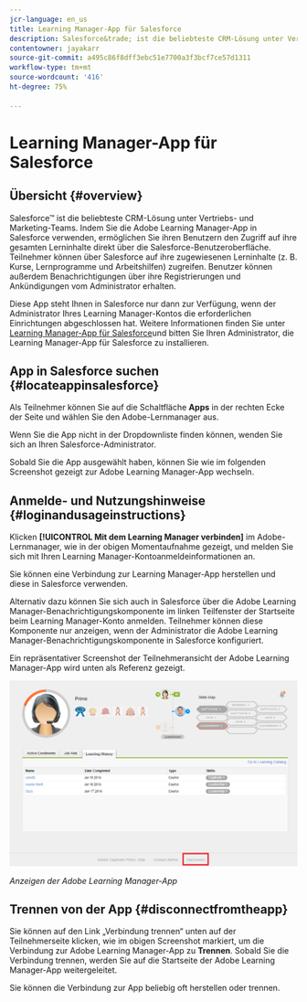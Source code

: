 ```yaml
---
jcr-language: en_us
title: Learning Manager-App für Salesforce
description: Salesforce&trade; ist die beliebteste CRM-Lösung unter Vertriebs- und Marketing-Teams. Indem Sie die Adobe Learning Manager-App in Salesforce verwenden, ermöglichen Sie ihren Benutzern den Zugriff auf ihre gesamten Lerninhalte direkt über die Salesforce-Benutzeroberfläche. Teilnehmer können über Salesforce auf ihre zugewiesenen Lerninhalte (z. B. Kurse, Lernprogramme und Arbeitshilfen) zugreifen. Benutzer können außerdem Benachrichtigungen über ihre Registrierungen und Ankündigungen vom Administrator erhalten.
contentowner: jayakarr
source-git-commit: a495c86f8dff3ebc51e7700a3f3bcf7ce57d1311
workflow-type: tm+mt
source-wordcount: '416'
ht-degree: 75%

---
```




# Learning Manager-App für Salesforce

## Übersicht {#overview}

Salesforce™ ist die beliebteste CRM-Lösung unter Vertriebs- und Marketing-Teams. Indem Sie die Adobe Learning Manager-App in Salesforce verwenden, ermöglichen Sie ihren Benutzern den Zugriff auf ihre gesamten Lerninhalte direkt über die Salesforce-Benutzeroberfläche. Teilnehmer können über Salesforce auf ihre zugewiesenen Lerninhalte (z. B. Kurse, Lernprogramme und Arbeitshilfen) zugreifen. Benutzer können außerdem Benachrichtigungen über ihre Registrierungen und Ankündigungen vom Administrator erhalten.

Diese App steht Ihnen in Salesforce nur dann zur Verfügung, wenn der Administrator Ihres Learning Manager-Kontos die erforderlichen Einrichtungen abgeschlossen hat. Weitere Informationen finden Sie unter [Learning Manager-App für Salesforce](../../integration-admin/feature-summary/sfdc-app.md)und bitten Sie Ihren Administrator, die Learning Manager-App für Salesforce zu installieren.

## App in Salesforce suchen {#locateappinsalesforce}

Als Teilnehmer können Sie auf die Schaltfläche **Apps** in der rechten Ecke der Seite und wählen Sie den Adobe-Lernmanager aus.

Wenn Sie die App nicht in der Dropdownliste finden können, wenden Sie sich an Ihren Salesforce-Administrator.

Sobald Sie die App ausgewählt haben, können Sie wie im folgenden Screenshot gezeigt zur Adobe Learning Manager-App wechseln.

<!--![](assets/connect-to-prime.png)-->

## Anmelde- und Nutzungshinweise {#loginandusageinstructions}

Klicken **[!UICONTROL Mit dem Learning Manager verbinden]** im Adobe-Lernmanager, wie in der obigen Momentaufnahme gezeigt, und melden Sie sich mit Ihren Learning Manager-Kontoanmeldeinformationen an.

Sie können eine Verbindung zur Learning Manager-App herstellen und diese in Salesforce verwenden.

Alternativ dazu können Sie sich auch in Salesforce über die Adobe Learning Manager-Benachrichtigungskomponente im linken Teilfenster der Startseite beim Learning Manager-Konto anmelden. Teilnehmer können diese Komponente nur anzeigen, wenn der Administrator die Adobe Learning Manager-Benachrichtigungskomponente in Salesforce konfiguriert.

Ein repräsentativer Screenshot der Teilnehmeransicht der Adobe Learning Manager-App wird unten als Referenz gezeigt.

![](assets/learners-view.png)

*Anzeigen der Adobe Learning Manager-App*

## Trennen von der App {#disconnectfromtheapp}

Sie können auf den Link „Verbindung trennen“ unten auf der Teilnehmerseite klicken, wie im obigen Screenshot markiert, um die Verbindung zur Adobe Learning Manager-App zu **Trennen**. Sobald Sie die Verbindung trennen, werden Sie auf die Startseite der Adobe Learning Manager-App weitergeleitet.

Sie können die Verbindung zur App beliebig oft herstellen oder trennen.
